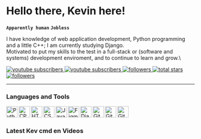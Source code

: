 <h1>Hello there, Kevin here!</h1>

**`Apparently human`** **`Jobless`**

I have knowledge of web application development, Python programming and a little C++; I am currently studying Django.\
Motivated to put my skills to the test in a full-stack or (software and systems) development enviroment, and to continue to learn and grow.\

<a href="https://www.youtube.com/channel/UCwi04PRBTqOoXohKAz6HJ9A?sub_confirmation=1">
  <img alt="youtube subscribers" title="Subscribe to my YouTube channel" src="https://custom-icon-badges.demolab.com/youtube/channel/subscribers/UCwi04PRBTqOoXohKAz6HJ9A?color=%23E05D44&label=KEV%20CMD%20EN&logo=video&logoColor=white&style=for-the-badge&labelColor=CE4630"/>
</a>

<a href="https://www.youtube.com/channel/UCPNvsQMsgzGWx_yBdksoD2Q?sub_confirmation=1">
  <img alt="youtube subscribers" title="Subscribe to my YouTube channel" src="https://custom-icon-badges.demolab.com/youtube/channel/subscribers/UCPNvsQMsgzGWx_yBdksoD2Q?color=%23E05D44&label=KEV%20CMD%20AR&logo=video&logoColor=white&style=for-the-badge&labelColor=CE4630"/>
</a>

<a href="https://github.com/kevinzanzi?tab=followers">
  <img alt="followers" title="Follow me on Github" src="https://custom-icon-badges.demolab.com/github/followers/kevinzanzi?color=236ad3&labelColor=1155ba&style=for-the-badge&logo=person-add&label=Follow&logoColor=white"/>
</a>
<a href="https://github.com/kevinzanzi?tab=repositories&sort=stargazers">
  <img alt="total stars" title="Total stars on GitHub" src="https://custom-icon-badges.demolab.com/github/stars/kevinzanzi?color=55960c&style=for-the-badge&labelColor=488207&logo=star"/>
</a>

<a href="https://www.linkedin.com/in/kevinzanzi/">
  <img alt="followers" title="Follow me on Linked In" src="https://img.shields.io/badge/LinkedIn-0077B5?color=1155ba&labelColor=1155ba&style=for-the-badge&logo=person-add&logoColor=white"/>
</a>

---

### Languages and Tools

<p>
  <img align="left" width="30px" alt="Python" src="https://cdn.jsdelivr.net/gh/devicons/devicon/icons/python/python-original.svg" />
  <img align="left" width="30px" alt="CPP" src="https://cdn.jsdelivr.net/gh/devicons/devicon/icons/cplusplus/cplusplus-original.svg" />
  <img align="left" width="30px" alt="HTML5" src="https://cdn.jsdelivr.net/gh/devicons/devicon/icons/html5/html5-original.svg">
  <img align="left" width="30px" alt="CSS3" src="https://cdn.jsdelivr.net/gh/devicons/devicon/icons/css3/css3-original.svg">
  <img align="left" width="30px" alt="JavaScript" src="https://cdn.jsdelivr.net/gh/devicons/devicon/icons/javascript/javascript-original.svg">
  <img align="left" width="30px" alt="Figma" src="https://cdn.jsdelivr.net/gh/devicons/devicon/icons/figma/figma-original.svg">
  <img align="left" width="30px" alt="Django" src="https://cdn.jsdelivr.net/gh/devicons/devicon/icons/django/django-plain.svg">
  <img align="left" width="30px" alt="Git" src="https://cdn.jsdelivr.net/gh/devicons/devicon/icons/git/git-original.svg" />
  <img align="left" width="30px" alt="GitHub" src="https://cdn.jsdelivr.net/gh/devicons/devicon/icons/github/github-original.svg" />
  <img align="left" width="30px" alt="GitHub" src="https://cdn.jsdelivr.net/gh/devicons/devicon/icons/vscode/vscode-original.svg" />
</p>
  
<!-- 
<img align="left" width="30px" alt="Vue" src="https://cdn.jsdelivr.net/gh/devicons/devicon/icons/vuejs/vuejs-original.svg">
<img align="left" width="30px" alt="MySQL" src="https://cdn.jsdelivr.net/gh/devicons/devicon/icons/mysql/mysql-original.svg">
<img align="left" width="30px" alt="Flask" src="https://cdn.jsdelivr.net/gh/devicons/devicon/icons/flask/flask-original.svg">
<img align="left" width="30px" alt="Azure" src="https://cdn.jsdelivr.net/gh/devicons/devicon/icons/azure/azure-original.svg">
<img align="left" width="30px" alt="C" src="https://cdn.jsdelivr.net/gh/devicons/devicon/icons/c/c-original.svg">
<img align="left" width="30px" alt="C Make" src="https://cdn.jsdelivr.net/gh/devicons/devicon/icons/cmake/cmake-original.svg">
<img align="left" width="30px" alt="C Sharp" src="https://cdn.jsdelivr.net/gh/devicons/devicon/icons/csharp/csharp-original.svg">
<img align="left" width="30px" alt="Dart" src="https://cdn.jsdelivr.net/gh/devicons/devicon/icons/dart/dart-original.svg">
<img align="left" width="30px" alt="Docker" src="https://cdn.jsdelivr.net/gh/devicons/devicon/icons/docker/docker-original.svg" ">
<img align="left" width="30px" alt="Dot NET Core" src="https://cdn.jsdelivr.net/gh/devicons/devicon/icons/dotnetcore/dotnetcore-original.svg">
<img align="left" width="30px" alt="Firebase" src="https://cdn.jsdelivr.net/gh/devicons/devicon/icons/firebase/firebase-plain.svg">
<img align="left" width="30px" alt="Flutter" src="https://cdn.jsdelivr.net/gh/devicons/devicon/icons/flutter/flutter-original.svg">
<img align="left" width="30px" alt="PostgreSQL" src="https://cdn.jsdelivr.net/gh/devicons/devicon/icons/postgresql/postgresql-original.svg">
<img align="left" width="30px" alt="React" src="https://cdn.jsdelivr.net/gh/devicons/devicon/icons/react/react-original.svg">
<img align="left" width="30px" alt="Rust" src="https://cdn.jsdelivr.net/gh/devicons/devicon/icons/rust/rust-plain.svg">
<img align="left" width="30px" alt="TypeScript" src="https://cdn.jsdelivr.net/gh/devicons/devicon/icons/typescript/typescript-original.svg">
<img align="left" width="30px" alt="Unreal Engine 5" src="https://cdn.jsdelivr.net/gh/devicons/devicon/icons/unrealengine/unrealengine-original.svg">
<img align="left" width="30px" alt="tailwindcss" src="https://cdn.jsdelivr.net/gh/devicons/devicon/icons/tailwindcss/tailwindcss-plain.svg">
-->

<br/>

# 

### Latest Kev cmd en Videos

<!-- BEGIN YOUTUBE-CARDS -->

<!-- END YOUTUBE-CARDS -->

# 
